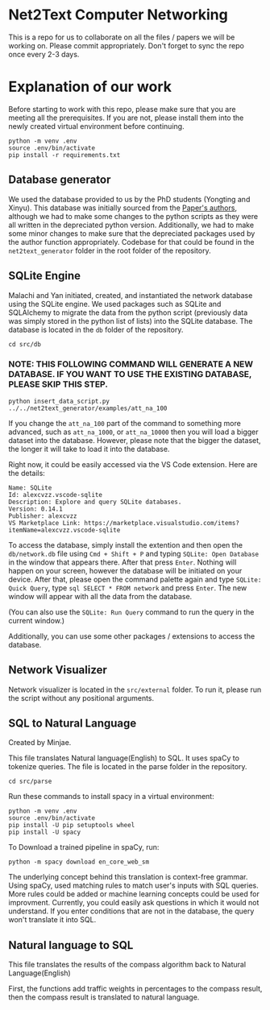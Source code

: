 # Net2Text Computer Networking

This is a repo for us to collaborate on all the files / papers we will be working on. Please commit appropriately. Don't forget to sync the repo once every 2-3 days.

# Explanation of our work

Before starting to work with this repo, please make sure that you are meeting all the prerequisites. If you are not, please install them into the newly created virtual environment before continuing.

```shell
python -m venv .env
source .env/bin/activate
pip install -r requirements.txt
```

## Database generator

We used the database provided to us by the PhD students (Yongting and Xinyu). This database was initially sourced from the [Paper's authors](https://github.com/nsg-ethz/net2text), although we had to make some changes to the python scripts as they were all written in the depreciated python version. Additionally, we had to make some minor changes to make sure that the depreciated packages used by the author function appropriately. Codebase for that could be found in the `net2text_generator` folder in the root folder of the repository.

## SQLite Engine

Malachi and Yan initiated, created, and instantiated the network database using the SQLite engine. We used packages such as SQLite and SQLAlchemy to migrate the data from the python script (previously data was simply stored in the python list of lists) into the SQLite database. The database is located in the `db` folder of the repository.

```shell
cd src/db
```

### NOTE: THIS FOLLOWING COMMAND WILL GENERATE A NEW DATABASE. IF YOU WANT TO USE THE EXISTING DATABASE, PLEASE SKIP THIS STEP.

```shell
python insert_data_script.py ../../net2text_generator/examples/att_na_100
```

If you change the `att_na_100` part of the command to something more advanced, such as `att_na_1000`, or `att_na_10000` then you will load a bigger dataset into the database. However, please note that the bigger the dataset, the longer it will take to load it into the database.

Right now, it could be easily accessed via the VS Code extension. Here are the details:

```
Name: SQLite
Id: alexcvzz.vscode-sqlite
Description: Explore and query SQLite databases.
Version: 0.14.1
Publisher: alexcvzz
VS Marketplace Link: https://marketplace.visualstudio.com/items?itemName=alexcvzz.vscode-sqlite
```

To access the database, simply install the extention and then open the `db/network.db` file using `Cmd + Shift + P` and typing `SQLite: Open Database` in the window that appears there. After that press `Enter`. Nothing will happen on your screen, however the database will be initiated on your device. After that, please open the command palette again and type `SQLite: Quick Query`, type `sql SELECT * FROM network` and press `Enter`. The new window will appear with all the data from the database.

(You can also use the `SQLite: Run Query` command to run the query in the current window.)

Additionally, you can use some other packages / extensions to access the database.

## Network Visualizer

Network visualizer is located in the `src/external` folder. To run it, please run the script without any positional arguments.

## SQL to Natural Language

Created by Minjae.

This file translates Natural language(English) to SQL. It uses spaCy to tokenize queries. The file is located in the parse folder in the repository.

```shell
cd src/parse
```

Run these commands to install spacy in a virtual environment:

```shell
python -m venv .env
source .env/bin/activate
pip install -U pip setuptools wheel
pip install -U spacy
```

To Download a trained pipeline in spaCy, run:

```shell
python -m spacy download en_core_web_sm
```

The underlying concept behind this translation is context-free grammar. Using spaCy, used matching rules to match user's inputs with SQL queries. More rules could be added or machine learning concepts could be used for improvment. Currently, you could easily ask questions in which it would not understand. If you enter conditions that are not in the database, the query won't translate it into SQL.

## Natural language to SQL

This file translates the results of the compass algorithm back to Natural Language(English)

First, the functions add traffic weights in percentages to the compass result, then the compass result is translated to natural language.
